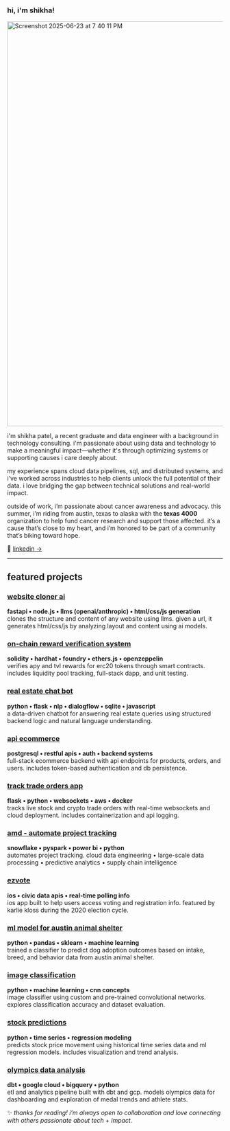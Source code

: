 ### hi, i'm shikha! 


<img width="943" alt="Screenshot 2025-06-23 at 7 40 11 PM" src="https://github.com/user-attachments/assets/1c26d57c-0b61-45be-a128-0e511d7fd0d0" />

i'm shikha patel, a recent graduate and data engineer with a background in technology consulting. i'm passionate about using data and technology to make a meaningful impact—whether it's through optimizing systems or supporting causes i care deeply about.

my experience spans cloud data pipelines, sql, and distributed systems, and i’ve worked across industries to help clients unlock the full potential of their data. i love bridging the gap between technical solutions and real-world impact.

outside of work, i’m passionate about cancer awareness and advocacy. this summer, i’m riding from austin, texas to alaska with the **texas 4000** organization to help fund cancer research and support those affected. it’s a cause that’s close to my heart, and i’m honored to be part of a community that’s biking toward hope.

💼 [linkedin →](https://www.linkedin.com/in/shikhapatell/)

---

## featured projects

###  [website cloner ai](https://github.com/shruti2003/website_cloner_ai.git)  
**fastapi • node.js • llms (openai/anthropic) • html/css/js generation**  
clones the structure and content of any website using llms. given a url, it generates html/css/js by analyzing layout and content using ai models.

###  [on-chain reward verification system](https://github.com/shruti2003/smart_contract_final)  
**solidity • hardhat • foundry • ethers.js • openzeppelin**  
verifies apy and tvl rewards for erc20 tokens through smart contracts. includes liquidity pool tracking, full-stack dapp, and unit testing.

###  [real estate chat bot](https://github.com/shruti2003/Real_Estate_Chat_Bot)  
**python • flask • nlp • dialogflow • sqlite • javascript**  
a data-driven chatbot for answering real estate queries using structured backend logic and natural language understanding.

###  [api ecommerce](https://github.com/shruti2003/ecommerce_app)  
**postgresql • restful apis • auth • backend systems**  
full-stack ecommerce backend with api endpoints for products, orders, and users. includes token-based authentication and db persistence.

###  [track trade orders app](https://github.com/shruti2003/orders_app)  
**flask • python • websockets • aws • docker**  
tracks live stock and crypto trade orders with real-time websockets and cloud deployment. includes containerization and api logging.

###  [amd - automate project tracking](https://github.com/Shikhapatell/AMD_Project/blob/main/README.md)  
**snowflake • pyspark • power bi • python**  
automates project tracking. cloud data engineering • large-scale data processing • predictive analytics • supply chain intelligence

###  [ezvote](https://www.instagram.com/karliekloss/p/CGn0bEnDEov/)  
**ios • civic data apis • real-time polling info**  
ios app built to help users access voting and registration info. featured by karlie kloss during the 2020 election cycle.

###  [ml model for austin animal shelter](https://github.com/shruti2003/MLFinalProject)  
**python • pandas • sklearn • machine learning**  
trained a classifier to predict dog adoption outcomes based on intake, breed, and behavior data from austin animal shelter.

###  [image classification](https://github.com/shruti2003/ImageClassification/tree/main)  
**python • machine learning • cnn concepts**  
image classifier using custom and pre-trained convolutional networks. explores classification accuracy and dataset evaluation.

###  [stock predictions](https://github.com/shruti2003/StockPredictions/tree/main)  
**python • time series • regression modeling**  
predicts stock price movement using historical time series data and ml regression models. includes visualization and trend analysis.

###  [olympics data analysis](https://github.com/shruti2003/dbt-project)  
**dbt • google cloud • bigquery • python**  
etl and analytics pipeline built with dbt and gcp. models olympics data for dashboarding and exploration of medal trends and athlete stats.

✨ *thanks for reading! i’m always open to collaboration and love connecting with others passionate about tech + impact.*
